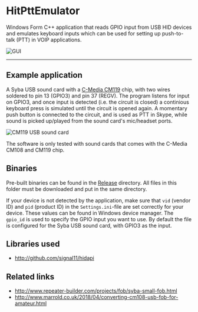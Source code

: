 # HitPttEmulator

Windows Form C++ application that reads GPIO input from USB HID devices and emulates keyboard inputs which can be used for setting up push-to-talk (PTT) in VOIP applications. 

![GUI](https://i.gyazo.com/afa12e883e2efc1a81df77fec5098902.png)

--------------

## Example application

A Syba USB sound card with a [C-Media CM119](http://www.repeater-builder.com/voip/pdf/cm119-datasheet.pdf) chip, with two wires soldered to pin 13 (GPIO3) and pin 37 (REGV). The program listens for input on GPIO3, and once input is detected (i.e. the circuit is closed) a continious keyboard press is simulated until the circuit is opened again. A momentary push button is connected to the circuit, and is used as PTT in Skype, while sound is picked up/played from the sound card's mic/headset ports.

![CM119 USB sound card](https://i.gyazo.com/e9b390dc40d5dd1295871ceb6926e674.png)

The software is only tested with sound cards that comes with the C-Media CM108 and CM119 chip. 

## Binaries

Pre-built binaries can be found in the [Release](/Release/) directory. All files in this folder must be downloaded and put in the same directory. 

If your device is not detected by the application, make sure that `vid` (vendor ID) and `pid` (product ID) in the `Settings.ini`-file are set correctly for your device. These values can be found in Windows device manager. The `gpio_id` is used to specify the GPIO input you want to use. By default the file is configured for the Syba USB sound card, with GPIO3 as the input.  

## Libraries used
- http://github.com/signal11/hidapi

## Related links
- http://www.repeater-builder.com/projects/fob/syba-small-fob.html
- http://www.marrold.co.uk/2018/04/converting-cm108-usb-fob-for-amateur.html
